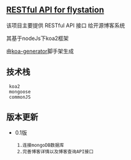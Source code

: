 ## [RESTful API for flystation](https://github.com/ElonXun/flystation_alpha)

   该项目主要提供 RESTful API 接口 给开源博客系统 
   
   其基于nodeJs下koa2框架
  
   由[koa-generator](https://github.com/17koa/koa-generator)脚手架生成
      

## 技术栈
   ```
    koa2
    mongoose
    commonJS
   ```

## 版本更新
 * 0.1版
 ```
     1.连接mongoDB数据库
     2.完善博客详情以及博客查询API接口
  ```
